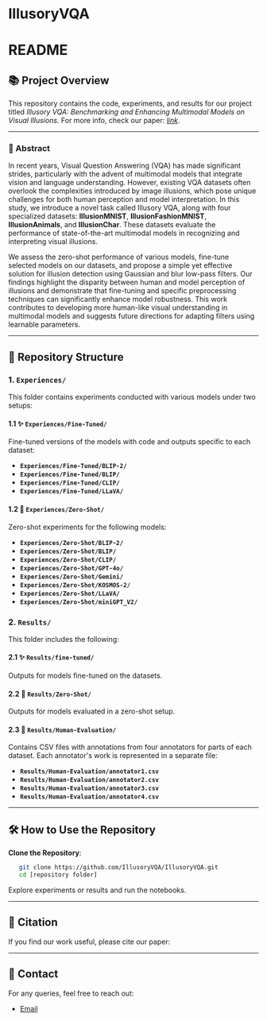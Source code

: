 # IllusoryVQA

# README

## 📚 Project Overview

This repository contains the code, experiments, and results for our project titled *Illusory VQA: Benchmarking and Enhancing Multimodal Models on Visual Illusions*. For more info, check our paper: *[link](https://drive.google.com/file/d/1VdpI-vgYQfLrWZPbrIGUYanfV-yfXk-Z/view)*. 

---

### 🎨 Abstract
In recent years, Visual Question Answering (VQA) has made significant strides, particularly with the advent of multimodal models that integrate vision and language understanding. However, existing VQA datasets often overlook the complexities introduced by image illusions, which pose unique challenges for both human perception and model interpretation. In this study, we introduce a novel task called Illusory VQA, along with four specialized datasets: **IllusionMNIST**, **IllusionFashionMNIST**, **IllusionAnimals**, and **IllusionChar**. These datasets evaluate the performance of state-of-the-art multimodal models in recognizing and interpreting visual illusions. 

We assess the zero-shot performance of various models, fine-tune selected models on our datasets, and propose a simple yet effective solution for illusion detection using Gaussian and blur low-pass filters. Our findings highlight the disparity between human and model perception of illusions and demonstrate that fine-tuning and specific preprocessing techniques can significantly enhance model robustness. This work contributes to developing more human-like visual understanding in multimodal models and suggests future directions for adapting filters using learnable parameters.

---

## 📂 Repository Structure

### **1. `Experiences/`**
This folder contains experiments conducted with various models under two setups:

#### **1.1 ✨ `Experiences/Fine-Tuned/`**
Fine-tuned versions of the models with code and outputs specific to each dataset:
- **`Experiences/Fine-Tuned/BLIP-2/`**
- **`Experiences/Fine-Tuned/BLIP/`**
- **`Experiences/Fine-Tuned/CLIP/`**
- **`Experiences/Fine-Tuned/LLaVA/`**

#### **1.2 🚀 `Experiences/Zero-Shot/`**
Zero-shot experiments for the following models:
- **`Experiences/Zero-Shot/BLIP-2/`**
- **`Experiences/Zero-Shot/BLIP/`**
- **`Experiences/Zero-Shot/CLIP/`**
- **`Experiences/Zero-Shot/GPT-4o/`**
- **`Experiences/Zero-Shot/Gemini/`**
- **`Experiences/Zero-Shot/KOSMOS-2/`**
- **`Experiences/Zero-Shot/LLaVA/`**
- **`Experiences/Zero-Shot/miniGPT_V2/`**

### **2. `Results/`**
This folder includes the following:

#### **2.1 ✨ `Results/fine-tuned/`**
Outputs for models fine-tuned on the datasets.

#### **2.2 🚀 `Results/Zero-Shot/`**
Outputs for models evaluated in a zero-shot setup.

#### **2.3 👥 `Results/Human-Evaluation/`**
Contains CSV files with annotations from four annotators for parts of each dataset. Each annotator's work is represented in a separate file:
- **`Results/Human-Evaluation/annotator1.csv`**
- **`Results/Human-Evaluation/annotator2.csv`**
- **`Results/Human-Evaluation/annotator3.csv`**
- **`Results/Human-Evaluation/annotator4.csv`**

---

## 🛠️ How to Use the Repository

**Clone the Repository**:
```bash
   git clone https://github.com/IllusoryVQA/IllusoryVQA.git
   cd [repository folder]
```
Explore experiments or results and run the notebooks.

---

## 📖 Citation
If you find our work useful, please cite our paper:

---

## 📩 Contact
For any queries, feel free to reach out:

- [Email](mailto:hoorieh95@gmail.com)

